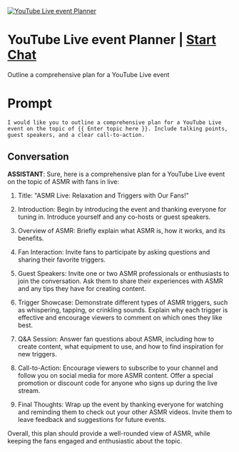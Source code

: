 
[![YouTube Live event Planner](https://flow-prompt-covers.s3.us-west-1.amazonaws.com/icon/illustrative/illus_7.png)](https://gptcall.net/chat.html?data=%7B%22contact%22%3A%7B%22id%22%3A%22B5icSKSoOES_jVJhgtyo3%22%2C%22flow%22%3Atrue%7D%7D)
# YouTube Live event Planner | [Start Chat](https://gptcall.net/chat.html?data=%7B%22contact%22%3A%7B%22id%22%3A%22B5icSKSoOES_jVJhgtyo3%22%2C%22flow%22%3Atrue%7D%7D)
Outline a comprehensive plan for a YouTube Live event 

# Prompt

```
I would like you to outline a comprehensive plan for a YouTube Live event on the topic of {{ Enter topic here }}. Include talking points, guest speakers, and a clear call-to-action.
```

## Conversation

**ASSISTANT**: Sure, here is a comprehensive plan for a YouTube Live event on the topic of ASMR with fans in live:



1. Title: "ASMR Live: Relaxation and Triggers with Our Fans!"



2. Introduction: Begin by introducing the event and thanking everyone for tuning in. Introduce yourself and any co-hosts or guest speakers.



3. Overview of ASMR: Briefly explain what ASMR is, how it works, and its benefits.



4. Fan Interaction: Invite fans to participate by asking questions and sharing their favorite triggers.



5. Guest Speakers: Invite one or two ASMR professionals or enthusiasts to join the conversation. Ask them to share their experiences with ASMR and any tips they have for creating content.



6. Trigger Showcase: Demonstrate different types of ASMR triggers, such as whispering, tapping, or crinkling sounds. Explain why each trigger is effective and encourage viewers to comment on which ones they like best.



7. Q&A Session: Answer fan questions about ASMR, including how to create content, what equipment to use, and how to find inspiration for new triggers.



8. Call-to-Action: Encourage viewers to subscribe to your channel and follow you on social media for more ASMR content. Offer a special promotion or discount code for anyone who signs up during the live stream.



9. Final Thoughts: Wrap up the event by thanking everyone for watching and reminding them to check out your other ASMR videos. Invite them to leave feedback and suggestions for future events.



Overall, this plan should provide a well-rounded view of ASMR, while keeping the fans engaged and enthusiastic about the topic.


